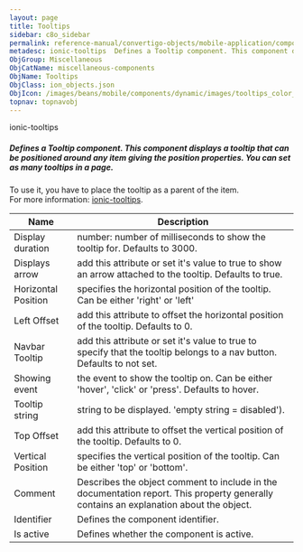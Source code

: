 ```yaml
---
layout: page
title: Tooltips
sidebar: c8o_sidebar
permalink: reference-manual/convertigo-objects/mobile-application/components/miscellaneous-components/tooltips/
metadesc: ionic-tooltips  Defines a Tooltip component. This component displays a tooltip that can be positioned around any item giving the position properties. 
ObjGroup: Miscellaneous
ObjCatName: miscellaneous-components
ObjName: Tooltips
ObjClass: ion_objects.json
ObjIcon: /images/beans/mobile/components/dynamic/images/tooltips_color_32x32.png
topnav: topnavobj
---
```

ionic-tooltips<br/>

##### Defines a Tooltip component. This component displays a tooltip that can be positioned around any item giving the position properties. You can set as many tooltips in a page.<br/>
 To use it, you have to place the tooltip as a parent of the item. <br/>
 For more information: <a href='https://www.npmjs.com/package/ionic-tooltips' target='_blank'>ionic-tooltips</a>.

Name | Description 
--- | ---
Display duration | number: number of milliseconds to show the tooltip for. Defaults to 3000.
Displays arrow | add this attribute or set it's value to true to show an arrow attached to the tooltip. Defaults to true.
Horizontal Position | specifies the horizontal position of the tooltip. Can be either 'right' or 'left'
Left Offset | add this attribute to offset the horizontal position of the tooltip. Defaults to 0.
Navbar Tooltip | add this attribute or set it's value to true to specify that the tooltip belongs to a nav button. Defaults to not set.
Showing event | the event to show the tooltip on. Can be either 'hover', 'click' or 'press'. Defaults to hover.
Tooltip string | string to be displayed. 'empty string = disabled').
Top Offset | add this attribute to offset the vertical position of the tooltip. Defaults to 0.
Vertical Position | specifies the vertical position of the tooltip. Can be either 'top' or 'bottom'.
Comment | Describes the object comment to include in the documentation report.  This property generally contains an explanation about the object. 
Identifier | Defines the component identifier.  
Is active | Defines whether the component is active. 

